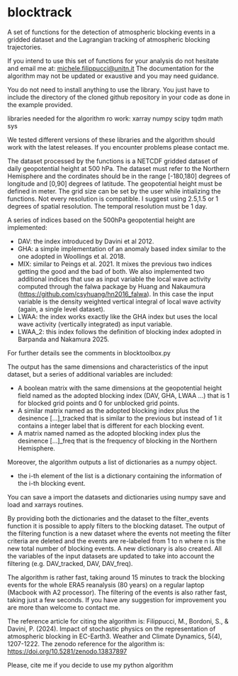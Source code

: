 # blocktrack
A set of functions for the detection of atmospheric blocking events in a gridded dataset and the Lagrangian tracking of atmospheric blocking trajectories.

If you intend to use this set of functions for your analysis do not hesitate and email me at: michele.filippucci@unitn.it
The documentation for the algorithm may not be updated or exaustive and you may need guidance.

You do not need to install anything to use the library. You just have to include the directory of the cloned github repository in your code as done in the example provided.

libraries needed for the algorithm ro work:
xarray
numpy
scipy
tqdm
math
sys

We tested different versions of these libraries and the algorithm should work with the latest releases. If you encounter problems please contact me.

The dataset processed by the functions is a NETCDF gridded dataset of daily geopotential height at 500 hPa. The dataset must refer to the Northern Hemisphere and the cordinates should be in the range [-180,180] degrees of longitude and [0,90] degrees of latitude. The geopotential height must be defined in meter. The grid size can be set by the user while intializing the functions. Not every resolution is compatible. I suggest using 2.5,1.5 or 1 degrees of spatial resolution. The temporal resolution must be 1 day. 

A series of indices based on the 500hPa geopotential height are implemented: 
- DAV: the index introduced by Davini et al 2012.
- GHA: a simple implementation of an anomaly based index similar to the one adopted in Woollings et al. 2018.
- MIX: similar to Peings et al. 2021. It mixes the previous two indices getting the good and the bad of both.
We also implemented two additional indices that use as input variable the local wave activity computed through the falwa package by Huang and Nakaumura (https://github.com/csyhuang/hn2016_falwa). In this case the input variable is the density weighted vertical integral of local wave activity (again, a single level dataset). 
- LWAA: the index works exactly like the GHA index but uses the local wave activity (vertically integrated) as input variable.
- LWAA_2: this index follows the definition of blocking index adopted in Barpanda and Nakamura 2025.

For further details see the comments in blocktoolbox.py

The output has the same dimensions and characteristics of the input dataset, but a series of additional variables are included:
- A boolean matrix with the same dimensions at the geopotential height field named as the adopted blocking index (DAV, GHA, LWAA ...) that is 1 for blocked grid points and 0 for unblocked grid points.
- A similar matrix named as the adopted blocking index plus the desinence [...]_tracked that is similar to the previous but instead of 1 it contains a integer label that is different for each blocking event.
- A matrix named named as the adopted blocking index plus the desinence [...]_freq that is the frequency of blocking in the Northern Hemisphere.

Moreover, the algorithm outputs a list of dictionaries as a numpy object.
- the i-th element of the list is a dictionary containing the information of the i-th blocking event.

You can save a import the datasets and dictionaries using numpy save and load and xarrays routines.

By providing both the dictionaries and the dataset to the filter_events function it is possible to apply filters to the blocking dataset. The output of the filtering function is a new dataset where the events not meeting the filter criteria are deleted and the events are re-labeled from 1 to n where n is the new total number of blocking events. A new dictionary is also created. All the variables of the input datasets are updated to take into account the filtering (e.g. DAV_tracked, DAV, DAV_freq).

The algorithm is rather fast, taking around 15 minutes to track the blocking events for the whole ERA5 reanalysis (80 years) on a regular laptop (Macbook with A2 processor). The filtering of the events is also rather fast, taking just a few seconds. If you have any suggestion for improvement you are more than welcome to contact me.

The reference article for citing the algorithm is:
Filippucci, M., Bordoni, S., & Davini, P. (2024). Impact of stochastic physics on the representation of atmospheric blocking in EC-Earth3. Weather and Climate Dynamics, 5(4), 1207-1222.
The zenodo reference for the algorithm is:
https://doi.org/10.5281/zenodo.13837897

Please, cite me if you decide to use my python algorithm

